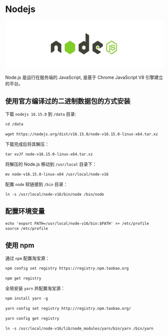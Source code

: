 # Nodejs

![Nodejs](img/nodejs.png)

Node.js 是运行在服务端的 JavaScript, 是基于 Chrome JavaScript V8 引擎建立的平台。

## 使用官方编译过的二进制数据包的方式安装

下载 `nodejs 16.15.0` 到 `/data` 目录:

```shell
cd /data

wget https://nodejs.org/dist/v16.15.0/node-v16.15.0-linux-x64.tar.xz
```

下载完成后将其解压：

```shell
tar xvJf node-v16.15.0-linux-x64.tar.xz
```

将解压的 Node.js 移动到 `/usr/local` 目录下：

```shell
mv node-v16.15.0-linux-x64 /usr/local/node-v16
```

配置 `node` 软链接到 `/bin` 目录：

```shell
ln -s /usr/local/node-v16/bin/node /bin/node
```

## 配置环境变量

```shell
echo 'export PATH=/usr/local/node-v16/bin:$PATH' >> /etc/profile
source /etc/profile
```

## 使用 npm

通过 `npm` 配置淘宝源：

```shell
npm config set registry https://registry.npm.taobao.org

npm get registry
```

全局安装 `yarn` 并配置淘宝源：

```shell
npm install yarn -g

yarn config set registry http://registry.npm.taobao.org/

yarn config get registry

ln -s /usr/local/node-v16/lib/node_modules/yarn/bin/yarn /bin/yarn
```

